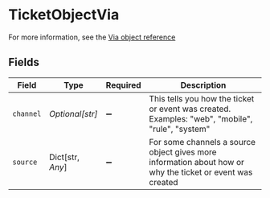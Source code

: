 # TicketObjectVia

For more information, see the [Via object reference](/documentation/ticketing/reference-guides/via-object-reference)


## Fields

| Field                                                                                                      | Type                                                                                                       | Required                                                                                                   | Description                                                                                                |
| ---------------------------------------------------------------------------------------------------------- | ---------------------------------------------------------------------------------------------------------- | ---------------------------------------------------------------------------------------------------------- | ---------------------------------------------------------------------------------------------------------- |
| `channel`                                                                                                  | *Optional[str]*                                                                                            | :heavy_minus_sign:                                                                                         | This tells you how the ticket or event was created. Examples: "web", "mobile", "rule", "system"<br/>       |
| `source`                                                                                                   | Dict[str, *Any*]                                                                                           | :heavy_minus_sign:                                                                                         | For some channels a source object gives more information about how or why the ticket or event was created<br/> |